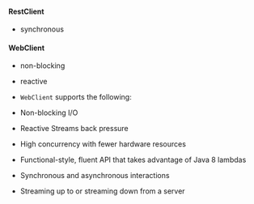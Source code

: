 #### RestClient
- synchronous

#### WebClient

- non-blocking
- reactive
- `WebClient` supports the following:

- Non-blocking I/O
    
- Reactive Streams back pressure
    
- High concurrency with fewer hardware resources
    
- Functional-style, fluent API that takes advantage of Java 8 lambdas
    
- Synchronous and asynchronous interactions
    
- Streaming up to or streaming down from a server